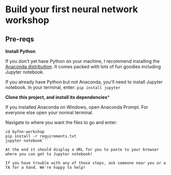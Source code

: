 # Build your first neural network workshop


## Pre-reqs

**Install Python**

If you don't yet have Python on your machine, I recommend installing the [Anaconda distribution](https://www.anaconda.com/download/). It comes packed with lots of fun goodies including Jupyter notebook.

If you already have Python but not Anaconda, you'll need to install Jupyter notebook. In your terminal, enter:
```pip install jupyter```

**Clone this project, and install its dependencies***

If you installed Anaconda on Windows, open Anaconda Prompt. For everyone else open your normal terminal.

Navigate to where you want the files to go and enter:
```git clone https://github.com/tamera-lanham/byfnn-workshop.git
cd byfnn-workshop
pip install -r requirements.txt
jupyter notebook```

At the end it should display a URL for you to paste to your browser where you can get to Jupyter notebook!

If you have trouble with any of these steps, ask someone near you or a TA for a hand. We're happy to help!

